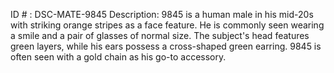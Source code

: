 ID # : DSC-MATE-9845
Description: 9845 is a human male in his mid-20s with striking orange stripes as a face feature. He is commonly seen wearing a smile and a pair of glasses of normal size. The subject's head features green layers, while his ears possess a cross-shaped green earring. 9845 is often seen with a gold chain as his go-to accessory.